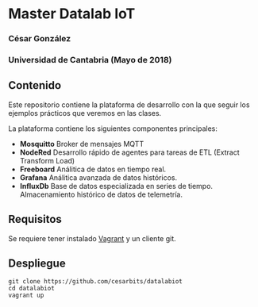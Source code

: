 # Master Datalab IoT
### César González
### Universidad de Cantabria (Mayo de 2018)



## Contenido
Este repositorio contiene la plataforma de desarrollo con la que seguir los ejemplos prácticos que veremos en las clases.

La plataforma contiene los siguientes componentes principales:

- **Mosquitto** Broker de mensajes MQTT
- **NodeRed** Desarrollo rápido de agentes para tareas de ETL (Extract Transform Load)
- **Freeboard** Análitica de datos en tiempo real.
- **Grafana** Análitica avanzada de datos históricos.
- **InfluxDb** Base de datos especializada en series de tiempo. Almacenamiento histórico de datos de telemetría.

## Requisitos

Se requiere tener instalado [Vagrant](https://www.vagrantup.com/downloads.html) y un cliente git.

## Despliegue

```shell
git clone https://github.com/cesarbits/datalabiot
cd datalabiot
vagrant up
```
